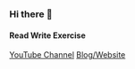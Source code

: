 ### Hi there 👋

#### Read Write Exercise
[YouTube Channel](https://www.youtube.com/channel/UCPGv2tVqEt6iBFnnMTjnRBA)
[Blog/Website](readwriteexercise.com/)

<!--
**bradydowling/bradydowling** is a ✨ _special_ ✨ repository because its `README.md` (this file) appears on your GitHub profile.

Here are some ideas to get you started:

- 🔭 I’m currently working on ...
- 🌱 I’m currently learning ...
- 👯 I’m looking to collaborate on ...
- 🤔 I’m looking for help with ...
- 💬 Ask me about ...
- 📫 How to reach me: ...
- 😄 Pronouns: ...
- ⚡ Fun fact: ...
-->

